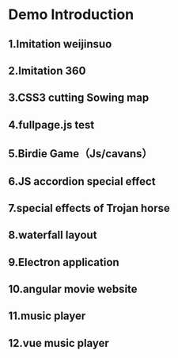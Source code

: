 # Demo Introduction
##  1.Imitation weijinsuo
##  2.Imitation 360
##  3.CSS3 cutting Sowing map
##  4.fullpage.js test
##  5.Birdie Game（Js/cavans）
##  6.JS accordion special effect
##  7.special effects of Trojan horse
##  8.waterfall layout
##  9.Electron application
##  10.angular movie website
##  11.music player
##  12.vue music player
